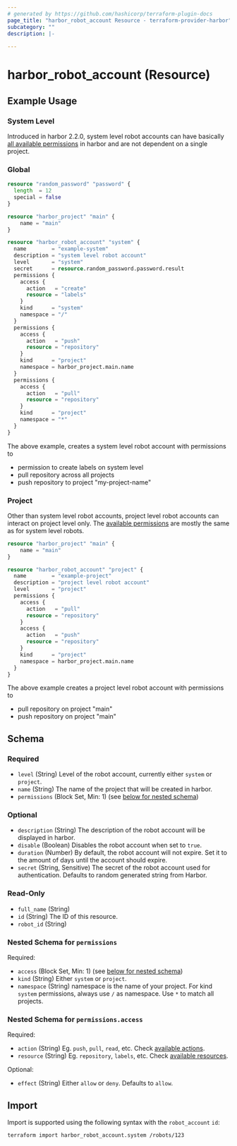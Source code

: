 ```yaml
---
# generated by https://github.com/hashicorp/terraform-plugin-docs
page_title: "harbor_robot_account Resource - terraform-provider-harbor"
subcategory: ""
description: |-
  
---
```


# harbor_robot_account (Resource)

<!-- schema generated by tfplugindocs -->

## Example Usage

### System Level
Introduced in harbor 2.2.0, system level robot accounts can have basically [all available permissions](https://github.com/goharbor/harbor/blob/-/src/common/rbac/const.go) in harbor and are not dependent on a single project.

### Global

```terraform
resource "random_password" "password" {
  length  = 12
  special = false
}

resource "harbor_project" "main" {
    name = "main"
}

resource "harbor_robot_account" "system" {
  name        = "example-system"
  description = "system level robot account"
  level       = "system"
  secret      = resource.random_password.password.result
  permissions {
    access {
      action   = "create"
      resource = "labels"
    }
    kind      = "system"
    namespace = "/"
  }
  permissions {
    access {
      action   = "push"
      resource = "repository"
    }
    kind      = "project"
    namespace = harbor_project.main.name
  }
  permissions {
    access {
      action   = "pull"
      resource = "repository"
    }
    kind      = "project"
    namespace = "*"
  }
}
```

The above example, creates a system level robot account with permissions to
- permission to create labels on system level
- pull repository across all projects
- push repository to project "my-project-name"

### Project

Other than system level robot accounts, project level robot accounts can interact on project level only.
The [available permissions](https://github.com/goharbor/harbor/blob/-/src/common/rbac/const.go) are mostly the same as for system level robots.

```terraform
resource "harbor_project" "main" {
    name = "main"
}

resource "harbor_robot_account" "project" {
  name        = "example-project"
  description = "project level robot account"
  level       = "project"
  permissions {
    access {
      action   = "pull"
      resource = "repository"
    }
    access {
      action   = "push"
      resource = "repository"
    }
    kind      = "project"
    namespace = harbor_project.main.name
  }
}
```

The above example creates a project level robot account with permissions to
- pull repository on project "main"
- push repository on project "main"

## Schema

### Required

- `level` (String) Level of the robot account, currently either `system` or `project`.
- `name` (String) The name of the project that will be created in harbor.
- `permissions` (Block Set, Min: 1) (see [below for nested schema](#nestedblock--permissions))

### Optional

- `description` (String) The description of the robot account will be displayed in harbor.
- `disable` (Boolean) Disables the robot account when set to `true`.
- `duration` (Number) By default, the robot account will not expire. Set it to the amount of days until the account should expire.
- `secret` (String, Sensitive) The secret of the robot account used for authentication. Defaults to random generated string from Harbor.

### Read-Only

- `full_name` (String)
- `id` (String) The ID of this resource.
- `robot_id` (String)

<a id="nestedblock--permissions"></a>

### Nested Schema for `permissions`

Required:

- `access` (Block Set, Min: 1) (see [below for nested schema](#nestedblock--permissions--access))
- `kind` (String) Either `system` or `project`.
- `namespace` (String) namespace is the name of your project. For kind `system` permissions, always use `/` as namespace. Use `*` to match all projects. 

<a id="nestedblock--permissions--access"></a>

### Nested Schema for `permissions.access`

Required:

- `action` (String) Eg. `push`, `pull`, `read`, etc. Check [available actions](https://github.com/goharbor/harbor/blob/-/src/common/rbac/const.go).
- `resource` (String) Eg. `repository`, `labels`, etc. Check [available resources](https://github.com/goharbor/harbor/blob/-/src/common/rbac/const.go).

Optional:

- `effect` (String) Either `allow` or `deny`. Defaults to `allow`.

## Import
Import is supported using the following syntax with the `robot_account` `id`:

```shell
terraform import harbor_robot_account.system /robots/123
```
